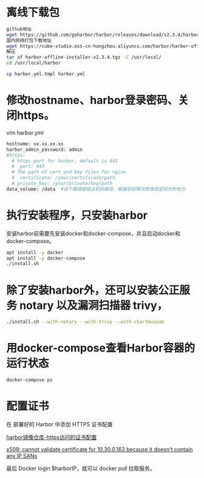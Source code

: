 # 离线下载包
```bash
github地址
wget https://github.com/goharbor/harbor/releases/download/v2.3.4/harbor-offline-installer-v2.3.4.tgz
国内网络打包下载地址
wget https://cube-studio.oss-cn-hangzhou.aliyuncs.com/harbor/harbor-offline-installer-v2.3.4.tgz
解压
tar xf harbor-offline-installer-v2.3.4.tgz -C /usr/local/
cd /usr/local/harbor

cp harbor.yml.tmpl harbor.yml
```

# 修改hostname、harbor登录密码、关闭https。

vim harbor.yml
```bash
hostname: xx.xx.xx.xx
harbor_admin_password: admin
#https:
  # https port for harbor, default is 443
  #  port: 443
  # The path of cert and key files for nginx
  #  certificate: /your/certificate/path
  # private_key: /your/private/key/path
data_volume: /data  #这个路径是宿主机的路径，根据实际情况修改成空间大的地方
```

# 执行安装程序，只安装harbor

安装harbor前需要先安装docker和docker-compose，并且启动docker和docker-compose。
```bash
apt install -y docker
apt install -y docker-compose
./install.sh
```

# 除了安装harbor外，还可以安装公正服务 notary 以及漏洞扫描器 trivy，
```bash
./install.sh --with-notary --with-trivy --with-chartmuseum
```

# 用docker-compose查看Harbor容器的运行状态
```bash
docker-compose ps
```

# 配置证书

在 部署好的 Harbor 中添加 HTTPS 证书配置

[harbor镜像仓库-https访问的证书配置](https://zhuanlan.zhihu.com/p/234918875)

[x509: cannot validate certificate for 10.30.0.163 because it doesn't contain any IP SANs](https://blog.csdn.net/min19900718/article/details/87920254)

最后 Docker login $harborIP，就可以 docker pull 拉取服务。
